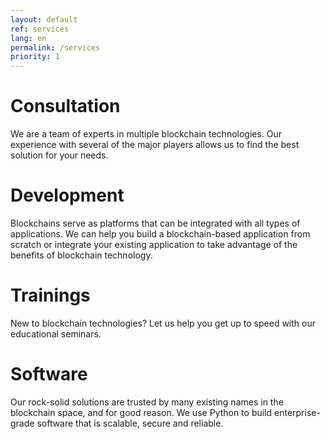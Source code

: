```yaml
---
layout: default
ref: services
lang: en
permalink: /services
priority: 1
---
```


# Consultation

We are a team of experts in multiple blockchain technologies. Our
experience with several of the major players allows us to find the best
solution for your needs.

# Development

Blockchains serve as platforms that can be integrated with all types
of applications. We can help you build a blockchain-based application
from scratch or integrate your existing application to take advantage of
the benefits of blockchain technology.

# Trainings

New to blockchain technologies? Let us help you get up to speed with our
educational seminars.

# Software

Our rock-solid solutions are trusted by many existing names in the
blockchain space, and for good reason. We use Python to build
enterprise-grade software that is scalable, secure and reliable.
